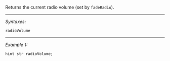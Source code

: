 Returns the current radio volume (set by `fadeRadio`).


---
*Syntaxes:*

`radioVolume`

---
*Example 1:*

```sqf
hint str radioVolume;
```